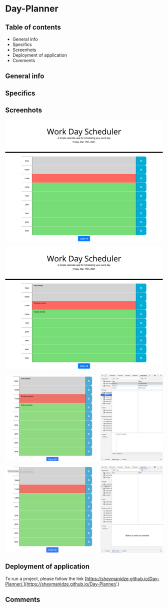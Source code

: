 # Day-Planner

## Table of contents

* General info
* Specifics
* Screenhots
* Deployment of application
* Comments


## General info

## Specifics


## Screenhots

![Day Planner](assets/images/1.png)

![Events, colors based on the time of the day](assets/images/2.png)

![After refreshing the page, events saved in the planner, and local storage](assets/images/3.png)

![clear all button deleted saved info from local storage and refreshed the page](assets/images/4.png)

## Deployment of application
To run a project, please follow the link [https://sheymanidze.github.io/Day-Planner/.](https://sheymanidze.github.io/Day-Planner/.)

## Comments